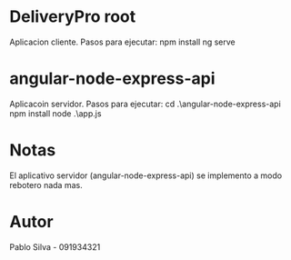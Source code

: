 # DeliveryPro root
Aplicacion cliente.
Pasos para ejecutar:
    npm install
    ng serve

# angular-node-express-api
Aplicacoin servidor.
Pasos para ejecutar:
    cd  .\angular-node-express-api\
    npm install
    node .\app.js


# Notas
El aplicativo servidor (angular-node-express-api) se implemento a modo rebotero nada mas.

# Autor
Pablo Silva - 091934321


